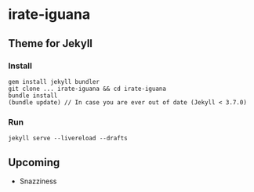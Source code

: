 # irate-iguana

## Theme for Jekyll

### Install

```
gem install jekyll bundler
git clone ... irate-iguana && cd irate-iguana
bundle install
(bundle update) // In case you are ever out of date (Jekyll < 3.7.0)
```

### Run

```
jekyll serve --livereload --drafts
```

## Upcoming
- Snazziness